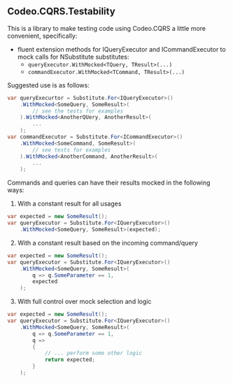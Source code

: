 Codeo.CQRS.Testability
---

This is a library to make testing code using Codeo.CQRS a little more convenient,
specifically:
- fluent extension methods for IQueryExecutor and ICommandExecutor to mock calls for
  NSubstitute substitutes:
  - `queryExecutor.WithMocked<TQuery, TResult>(...)`
  - `commandExecutor.WithMocked<TCommand, TResult>(...)`

Suggested use is as follows:
```csharp
var queryExecurtor = Substitute.For<IQueryExecutor>()
    .WithMocked<SomeQuery, SomeResult>(
        // see the tests for examples
    ).WithMocked<AnotherQUery, AnotherResult>(
        ...
    );
var commandExecutor = Substitute.For<ICommandExecutor>()
    .WithMocked<SomeCommand, SomeResult>(
        // see tests for examples
    ).WithMocked<AnotherCommand, AnotherResult>(
        ...
    );
```

Commands and queries can have their results mocked in the following ways:
1. With a constant result for all usages
```csharp
var expected = new SomeResult();
var queryExecutor = Substitute.For<IQueryExecutor>()
    .WithMocked<SomeQuery, SomeResult>(expected);
```
2. With a constant result based on the incoming command/query
```csharp
var expected = new SomeResult();
var queryExecutor = Substitute.For<IQueryExecutor>()
    .WithMocked<SomeQuery, SomeResult>(
        q => q.SomeParameter == 1,
        expected
    );
```
3. With full control over mock selection and logic
```csharp
var expected = new SomeResult();
var queryExecutor = Substitute.For<IQueryExecutor>()
    .WithMocked<SomeQuery, SomeResult>(
        q => q.SomeParameter == 1,
        q => 
        {
            // ... perform some other logic
            return expected;
        }
    );
```